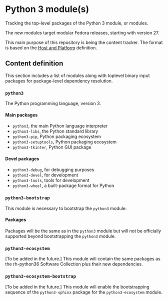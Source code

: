 # Python 3 module(s)

Tracking the top-level packages of the Python 3 module, or modules.

The new modules target modular Fedora releases, starting with version 27.

This main purpose of this repository is being the content tracker. The format is based on the [Host and Platform](https://github.com/fedora-modularity/hp) definition.

## Content definition

This section includes a list of modules along with toplevel binary input packages for package-level dependency resolution.


### `python3`

The Python programming language, version 3.

#### Main packages
* `python3`, the main Python language interpreter
* `python3-libs`, the Python standard library
* `python3-pip`, Python packaging ecosystem
* `python3-setuptools`, Python packaging ecosystem
* `python3-tkinter`, Python GUI package

#### Devel packages
* `python3-debug`, for debugging purposes
* `python3-devel`, for development
* `python3-tools`, tools for development
* `python3-wheel`, a built-package format for Python


### `python3-bootstrap`

This module is necessary to bootstrap the `python3` module.

#### Packages
Packages will be the same as in the `python3` module but will not be officially supported beyond bootstrapping the `python3` module.


### `python3-ecosystem`

[To be added in the future.]
This module will contain the same packages as the rh-python36 Software Collection plus their new dependencies.


### `python3-ecosystem-bootstrap`

[To be added in the future.]
This module will enable the bootstrapping sequence of the `python3-sphinx` package for the `python3-ecosystem` module.

